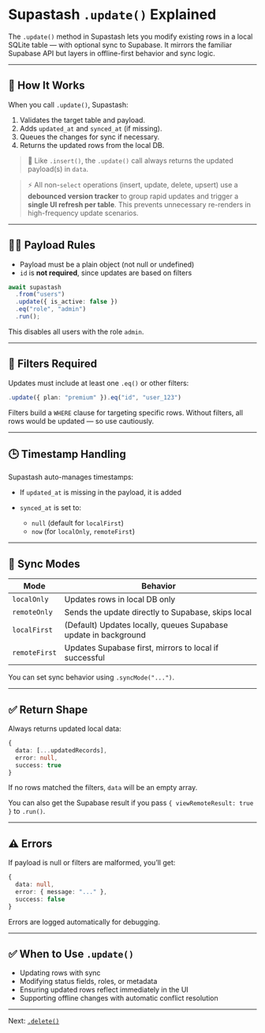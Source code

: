 # Supastash `.update()` Explained

The `.update()` method in Supastash lets you modify existing rows in a local SQLite table — with optional sync to Supabase. It mirrors the familiar Supabase API but layers in offline-first behavior and sync logic.

---

## 🧠 How It Works

When you call `.update()`, Supastash:

1. Validates the target table and payload.
2. Adds `updated_at` and `synced_at` (if missing).
3. Queues the changes for sync if necessary.
4. Returns the updated rows from the local DB.

> 🔁 Like `.insert()`, the `.update()` call always returns the updated payload(s) in `data`.

> ⚡ All non-`select` operations (insert, update, delete, upsert) use a **debounced version tracker** to group rapid updates and trigger a **single UI refresh per table**. This prevents unnecessary re-renders in high-frequency update scenarios.

---

## ✍🏽 Payload Rules

- Payload must be a plain object (not null or undefined)
- `id` is **not required**, since updates are based on filters

```ts
await supastash
  .from("users")
  .update({ is_active: false })
  .eq("role", "admin")
  .run();
```

This disables all users with the role `admin`.

---

## 🔎 Filters Required

Updates must include at least one `.eq()` or other filters:

```ts
.update({ plan: "premium" }).eq("id", "user_123")
```

Filters build a `WHERE` clause for targeting specific rows. Without filters, all rows would be updated — so use cautiously.

---

## 🕒 Timestamp Handling

Supastash auto-manages timestamps:

- If `updated_at` is missing in the payload, it is added
- `synced_at` is set to:

  - `null` (default for `localFirst`)
  - `now` (for `localOnly`, `remoteFirst`)

---

## 🔁 Sync Modes

| Mode          | Behavior                                                        |
| ------------- | --------------------------------------------------------------- |
| `localOnly`   | Updates rows in local DB only                                   |
| `remoteOnly`  | Sends the update directly to Supabase, skips local              |
| `localFirst`  | (Default) Updates locally, queues Supabase update in background |
| `remoteFirst` | Updates Supabase first, mirrors to local if successful          |

You can set sync behavior using `.syncMode("...")`.

---

## ✅ Return Shape

Always returns updated local data:

```ts
{
  data: [...updatedRecords],
  error: null,
  success: true
}
```

If no rows matched the filters, `data` will be an empty array.

You can also get the Supabase result if you pass `{ viewRemoteResult: true }` to `.run()`.

---

## ⚠️ Errors

If payload is null or filters are malformed, you’ll get:

```ts
{
  data: null,
  error: { message: "..." },
  success: false
}
```

Errors are logged automatically for debugging.

---

## ✅ When to Use `.update()`

- Updating rows with sync
- Modifying status fields, roles, or metadata
- Ensuring updated rows reflect immediately in the UI
- Supporting offline changes with automatic conflict resolution

---

Next: [`.delete()`](./delete-query.md)

